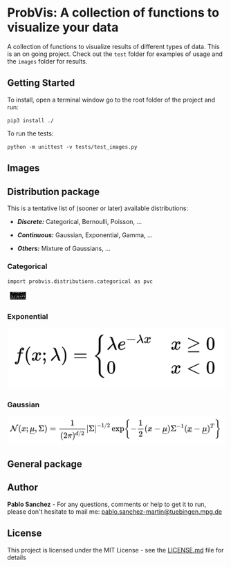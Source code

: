 # ProbVis: A collection of functions to visualize your data
A collection of functions to visualize results of different types of data. 
This is an on going project. Check out the `test` folder for examples of usage and 
the `images` folder for results.

## Getting Started
To install, open a terminal window go to the root folder of the project and run:
```
pip3 install ./
```
To run the tests:
```
python -m unittest -v tests/test_images.py 
```

## Images

## Distribution package
This is a tentative list of (sooner or later) available distributions: 
* ***Discrete:*** Categorical, Bernoulli, Poisson, ...

* ***Continuous:*** Gaussian, Exponential, Gamma, ... 

* ***Others:*** Mixture of Gaussians, ...
### Categorical
```
import probvis.distributions.categorical as pvc
```
<!-- ![alt text](images/formula_cat.png) -->

<img src="images/words_2_image.png" height="24" width="48">

### Exponential
![alt text](images/formula_exp.png)
### Gaussian
![alt text](images/formula_normal.png)


## General package

## Author

**Pablo Sanchez** - For any questions, comments or help to get it to run, please don't hesitate to mail me: <pablo.sanchez-martin@tuebingen.mpg.de>

## License

This project is licensed under the MIT License - see the [LICENSE.md](LICENSE.md) file for details
